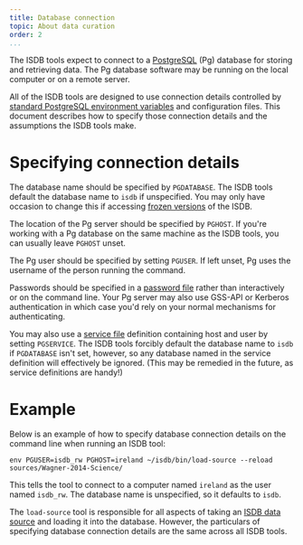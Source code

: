 ```yaml
---
title: Database connection
topic: About data curation
order: 2
...
```


The ISDB tools expect to connect to a [PostgreSQL][] (Pg) database for storing
and retrieving data.  The Pg database software may be running on the local
computer or on a remote server.

All of the ISDB tools are designed to use connection details controlled by
[standard PostgreSQL environment variables][envvars] and configuration files.
This document describes how to specify those connection details and the
assumptions the ISDB tools make.

# Specifying connection details

The database name should be specified by `PGDATABASE`.  The ISDB tools default
the database name to `isdb` if unspecified.  You may only have occasion to
change this if accessing [frozen versions][] of the ISDB.

The location of the Pg server should be specified by `PGHOST`.  If you're
working with a Pg database on the same machine as the ISDB tools, you can
usually leave `PGHOST` unset.

The Pg user should be specified by setting `PGUSER`.  If left unset, Pg uses
the username of the person running the command.

Passwords should be specified in a [password file][pgpass] rather than
interactively or on the command line.  Your Pg server may also use GSS-API or
Kerberos authentication in which case you'd rely on your normal mechanisms for
authenticating.

You may also use a [service file][pgservice] definition containing host and
user by setting `PGSERVICE`.  The ISDB tools forcibly default the database name
to `isdb` if `PGDATABASE` isn't set, however, so any database named in the
service definition will effectively be ignored.  (This may be remedied in the
future, as service definitions are handy!)

# Example

Below is an example of how to specify database connection details on the
command line when running an ISDB tool:

    env PGUSER=isdb_rw PGHOST=ireland ~/isdb/bin/load-source --reload sources/Wagner-2014-Science/

This tells the tool to connect to a computer named `ireland` as the user named
`isdb_rw`.  The database name is unspecified, so it defaults to `isdb`.

The `load-source` tool is responsible for all aspects of taking an [ISDB data
source][sources] and loading it into the database.  However, the particulars of
specifying database connection details are the same across all ISDB tools.

[PostgreSQL]: https://postgresql.org
[envvars]: https://www.postgresql.org/docs/current/static/libpq-envars.html
[pgpass]: https://www.postgresql.org/docs/current/static/libpq-pgpass.html
[pgservice]: https://www.postgresql.org/docs/current/static/libpq-pgservice.html
[frozen versions]: Freezing.md
[sources]: Sources.md
